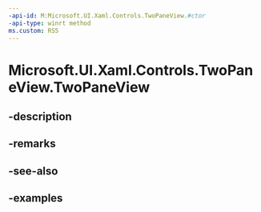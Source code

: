 ```yaml
---
-api-id: M:Microsoft.UI.Xaml.Controls.TwoPaneView.#ctor
-api-type: winrt method
ms.custom: RS5
---
```


<!-- Method syntax.
public TwoPaneView.TwoPaneView()
-->

# Microsoft.UI.Xaml.Controls.TwoPaneView.TwoPaneView

## -description

## -remarks

## -see-also

## -examples

